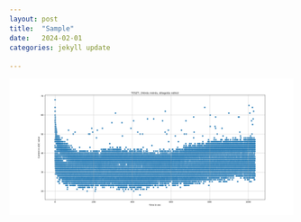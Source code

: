 ```yaml
---
layout: post
title:  "Sample"
date:   2024-02-01
categories: jekyll update

---
```


![image description](images/test2.png)